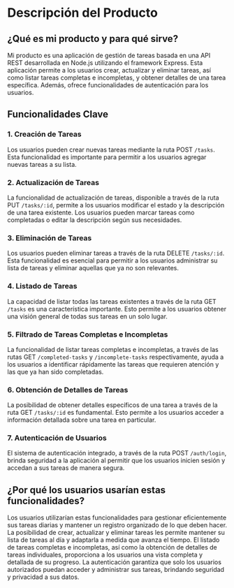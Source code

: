 # Descripción del Producto

## ¿Qué es mi producto y para qué sirve?

Mi producto es una aplicación de gestión de tareas basada en una API REST desarrollada en Node.js utilizando el framework Express. Esta aplicación permite a los usuarios crear, actualizar y eliminar tareas, así como listar tareas completas e incompletas, y obtener detalles de una tarea específica. Además, ofrece funcionalidades de autenticación para los usuarios.

## Funcionalidades Clave

### 1. Creación de Tareas

Los usuarios pueden crear nuevas tareas mediante la ruta POST `/tasks`. Esta funcionalidad es importante para permitir a los usuarios agregar nuevas tareas a su lista.

### 2. Actualización de Tareas

La funcionalidad de actualización de tareas, disponible a través de la ruta PUT `/tasks/:id`, permite a los usuarios modificar el estado y la descripción de una tarea existente. Los usuarios pueden marcar tareas como completadas o editar la descripción según sus necesidades.

### 3. Eliminación de Tareas

Los usuarios pueden eliminar tareas a través de la ruta DELETE `/tasks/:id`. Esta funcionalidad es esencial para permitir a los usuarios administrar su lista de tareas y eliminar aquellas que ya no son relevantes.

### 4. Listado de Tareas

La capacidad de listar todas las tareas existentes a través de la ruta GET `/tasks` es una característica importante. Esto permite a los usuarios obtener una visión general de todas sus tareas en un solo lugar.

### 5. Filtrado de Tareas Completas e Incompletas

La funcionalidad de listar tareas completas e incompletas, a través de las rutas GET `/completed-tasks` y `/incomplete-tasks` respectivamente, ayuda a los usuarios a identificar rápidamente las tareas que requieren atención y las que ya han sido completadas.

### 6. Obtención de Detalles de Tareas

La posibilidad de obtener detalles específicos de una tarea a través de la ruta GET `/tasks/:id` es fundamental. Esto permite a los usuarios acceder a información detallada sobre una tarea en particular.

### 7. Autenticación de Usuarios

El sistema de autenticación integrado, a través de la ruta POST `/auth/login`, brinda seguridad a la aplicación al permitir que los usuarios inicien sesión y accedan a sus tareas de manera segura.

## ¿Por qué los usuarios usarían estas funcionalidades?

Los usuarios utilizarían estas funcionalidades para gestionar eficientemente sus tareas diarias y mantener un registro organizado de lo que deben hacer. La posibilidad de crear, actualizar y eliminar tareas les permite mantener su lista de tareas al día y adaptarla a medida que avanza el tiempo. El listado de tareas completas e incompletas, así como la obtención de detalles de tareas individuales, proporciona a los usuarios una vista completa y detallada de su progreso. La autenticación garantiza que solo los usuarios autorizados puedan acceder y administrar sus tareas, brindando seguridad y privacidad a sus datos.
